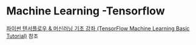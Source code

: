 # Machine Learning -Tensorflow

[파이썬 텐서플로우 & 머신러닝 기초 강좌 (TensorFlow Machine Learning Basic Tutorial)](https://www.youtube.com/playlist?list=PLRx0vPvlEmdAbnmLH9yh03cw9UQU_o7PO) 참조
